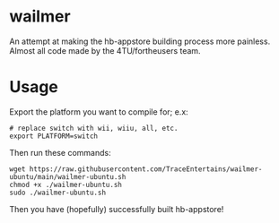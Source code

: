 # wailmer
An attempt at making the hb-appstore building process more painless.
Almost all code made by the 4TU/fortheusers team.

# Usage

Export the platform you want to compile for; e.x:
```
# replace switch with wii, wiiu, all, etc.
export PLATFORM=switch
```

Then run these commands:
```
wget https://raw.githubusercontent.com/TraceEntertains/wailmer-ubuntu/main/wailmer-ubuntu.sh
chmod +x ./wailmer-ubuntu.sh
sudo ./wailmer-ubuntu.sh
```

Then you have (hopefully) successfully built hb-appstore!
